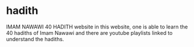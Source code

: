 # hadith
IMAM NAWAWI 40 HADITH website
in this website, one is able to learn the 40 hadiths of Imam Nawawi and there are youtube playlists linked to understand the hadiths.
